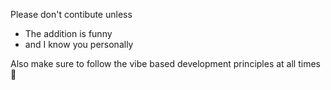 Please don't contibute unless

- The addition is funny
- and I know you personally

Also make sure to follow the vibe based development principles at all times 😤